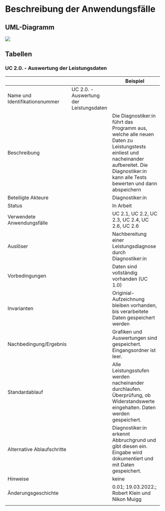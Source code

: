 # Beschreibung der Anwendungsfälle

## UML-Diagramm

![](UML_UseCase_Ergometer.svg)

## Tabellen


### UC 2.0. - Auswertung der Leistungsdaten


|                                |                                                                                                                                                                               | Beispiel                                                                                                                                         |
|--------------------------------|-----------------------------------------------------------------------------------------------------------------------------------------------------------------------------------------|--------------------------------------------------------------------------------------------------------------------------------------------------|
| Name und Identifikationsnummer                                                                                                   | UC 2.0. - Auswertung der Leistungsdaten                                                                                                                |
| Beschreibung                   |                                                                                                                | Die Diagnostiker:in führt das Programm aus, welche alle neuen Daten zu Leistungstests einliest und nacheinander aufbereitet. Die Diagnostiker:in kann alle Tests bewerten und dann abspeichern   |
| Beteiligte Akteure             |                                                                                                       | Diagnostiker:in                                                                                                                    |
| Status                         |                                                                                                              | In Arbeit                                                                                                                                        |
| Verwendete Anwendungsfälle     |                                                                                    | UC 2.1, UC 2.2, UC 2.3, UC 2.4, UC 2.6, UC 2.6                                                                                                          |
| Auslöser                       |                                                                                                   | Nachbereitung einer Leistungsdiagnose durch Diagnostiker:in                                                                                           |
| Vorbedingungen                 |                                                                                           | Daten sind vollständig vorhanden (UC 1.0)                                                                                                                                            |
| Invarianten                    |  | Originial-Aufzeichnung bleiben vorhanden, bis verarbeitete Daten gespeichert werden                                                                        |
| Nachbedingung/Ergebnis         |                                                                                                   | Grafiken und Auswertungen sind gespeichert. Eingangsordner ist leer.                                                                    |
| Standardablauf                 |                                     | Alle Leistungsstufen werden nacheinander durchlaufen. Überprüfung, ob Widerstandswerte eingehalten. Daten werden gespeichert.                     |
| Alternative Ablaufschritte     |                                           | Diagnostiker:in erkennt Abbruchgrund und gibt diesen ein. Eingabe wird dokumentiert und mit Daten gespeichert.                                                                         |
| Hinweise                       |            | keine                                                                                                                                            |
| Änderungsgeschichte            |                                                                                                                                                    | 0.01; 19.03.2022.; Robert Klein und Nikon Muigg                                                                                                                  |
|                                |                                                                                                                                                                                         |                                                                                                                                                  |


